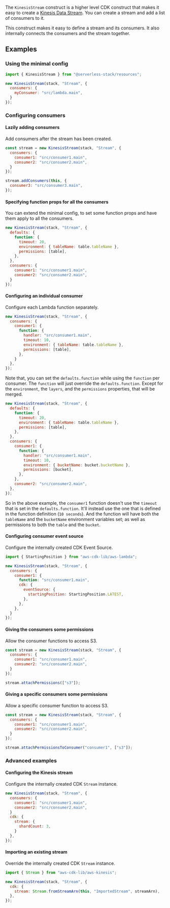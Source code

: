The `KinesisStream` construct is a higher level CDK construct that makes it easy to create a [Kinesis Data Stream](https://aws.amazon.com/kinesis/data-streams/). You can create a stream and add a list of consumers to it.

This construct makes it easy to define a stream and its consumers. It also internally connects the consumers and the stream together.

## Examples

### Using the minimal config

```js
import { KinesisStream } from "@serverless-stack/resources";

new KinesisStream(stack, "Stream", {
  consumers: {
    myConsumer: "src/lambda.main",
  }
});
```

### Configuring consumers

#### Lazily adding consumers

Add consumers after the stream has been created.

```js {8-10}
const stream = new KinesisStream(stack, "Stream", {
  consumers: {
    consumer1: "src/consumer1.main",
    consumer2: "src/consumer2.main",
  }
});

stream.addConsumers(this, {
  consumer3: "src/consumer3.main",
});
```

#### Specifying function props for all the consumers

You can extend the minimal config, to set some function props and have them apply to all the consumers.

```js {3-7}
new KinesisStream(stack, "Stream", {
  defaults: {
    function: {
      timeout: 20,
      environment: { tableName: table.tableName },
      permissions: [table],
    },
  },
  consumers: {
    consumer1: "src/consumer1.main",
    consumer2: "src/consumer2.main",
  }
});
```

#### Configuring an individual consumer

Configure each Lambda function separately.

```js
new KinesisStream(stack, "Stream", {
  consumers: {
    consumer1: {
      function: {
        handler: "src/consumer1.main",
        timeout: 10,
        environment: { tableName: table.tableName },
        permissions: [table],
      },
    }
  },
});
```

Note that, you can set the `defaults.function` while using the `function` per consumer. The `function` will just override the `defaults.function`. Except for the `environment`, the `layers`, and the `permissions` properties, that will be merged.

```js
new KinesisStream(stack, "Stream", {
  defaults: {
    function: {
      timeout: 20,
      environment: { tableName: table.tableName },
      permissions: [table],
    },
  },
  consumers: {
    consumer1: {
      function: {
        handler: "src/consumer1.main",
        timeout: 10,
        environment: { bucketName: bucket.bucketName },
        permissions: [bucket],
      },
    },
    consumer2: "src/consumer2.main",
  },
});
```

So in the above example, the `consumer1` function doesn't use the `timeout` that is set in the `defaults.function`. It'll instead use the one that is defined in the function definition (`10 seconds`). And the function will have both the `tableName` and the `bucketName` environment variables set; as well as permissions to both the `table` and the `bucket`.

#### Configuring consumer event source

Configure the internally created CDK Event Source.

```js {8-10}
import { StartingPosition } from "aws-cdk-lib/aws-lambda";

new KinesisStream(stack, "Stream", {
  consumers: {
    consumer1: {
      function: "src/consumer1.main",
      cdk: {
        eventSource: {
          startingPosition: StartingPosition.LATEST,
        },
      },
    },
  }
});
```

#### Giving the consumers some permissions

Allow the consumer functions to access S3.

```js {8}
const stream = new KinesisStream(stack, "Stream", {
  consumers: {
    consumer1: "src/consumer1.main",
    consumer2: "src/consumer2.main",
  }
});

stream.attachPermissions(["s3"]);
```

#### Giving a specific consumers some permissions

Allow a specific consumer function to access S3.

```js {8}
const stream = new KinesisStream(stack, "Stream", {
  consumers: {
    consumer1: "src/consumer1.main",
    consumer2: "src/consumer2.main",
  }
});

stream.attachPermissionsToConsumer("consumer1", ["s3"]);
```

### Advanced examples

#### Configuring the Kinesis stream

Configure the internally created CDK `Stream` instance.

```js {7-9}
new KinesisStream(stack, "Stream", {
  consumers: {
    consumer1: "src/consumer1.main",
    consumer2: "src/consumer2.main",
  }
  cdk: {
    stream: {
      shardCount: 3,
    }
  },
});
```

#### Importing an existing stream

Override the internally created CDK `Stream` instance.

```js {5}
import { Stream } from "aws-cdk-lib/aws-kinesis";

new KinesisStream(stack, "Stream", {
  cdk: {
    stream: Stream.fromStreamArn(this, "ImportedStream", streamArn),
  },
});
```
